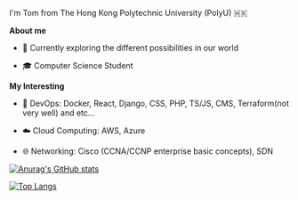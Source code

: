 I'm Tom from The Hong Kong Polytechnic University (PolyU) 🇭🇰

**About me**

- 🎯 Currently exploring the different possibilities in our world

- 🎓 Computer Science Student

**My Interesting**

- 🔧 DevOps: Docker, React, Django, CSS, PHP, TS/JS, CMS, Terraform(not very well) and etc...

- ☁️ Cloud Computing: AWS, Azure

- 🌐 Networking: Cisco (CCNA/CCNP enterprise basic concepts), SDN

[![Anurag's GitHub stats](https://github-readme-stats.vercel.app/api?username=TonnyWong1052&theme=react&show_icons=true&&count_private=true&theme=transparent)](https://github.com/anuraghazra/github-readme-stats)

[![Top Langs](https://github-readme-stats.vercel.app/api/top-langs/?username=TonnyWong1052&theme=react&langs_count=8&layout=compact&theme=transparent)](https://github.com/anuraghazra/github-readme-stats)
